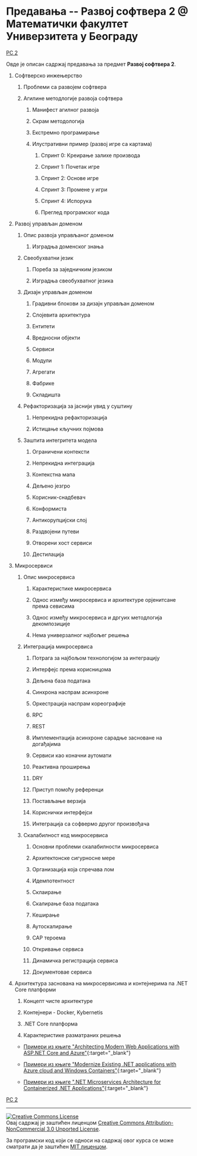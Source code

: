 # Предавања -- Развој софтвера 2 @ Математички факултет Универзитета у Београду

[РС 2](../README.md)

Овде је описан садржај предавања за предмет **Развој софтвера 2**.

1. Софтверско инжењерство  

   1. Проблеми са развојем софтвера

   1. Агилине методлогије развоја софтвера

      1. Манифест агилног развоја

      1. Скрам методологија

      1. Екстремно програмирање

      1. Илустративни пример (развој игре са картама)

         1. Спринт 0: Креирање залихе производа

         1. Спринт 1: Почетак игре

         1. Спринт 2: Основе игре

         1. Спринт 3: Промене у игри

         1. Спринт 4: Испорука

         1. Преглед програмског кода

1. Развој управљан доменом

   1. Опис развоја управљаног доменом

      1. Изградња доменског знања

   1. Свеобухватни језик

      1. Пореба за заједничким језиком

      1. Изградња свеобухватног језика

   1. Дизајн управљан доменом

      1. Градивни блокови за дизајн управљан доменом

      1. Слојевита архитектура

      1. Ентитети

      1. Вредносни објекти

      1. Сервиси

      1. Модули

      1. Агрегати

      1. Фабрике

      1. Складишта

   1. Рефакторизација за јаснији увид у суштину

      1. Непрекидна рефакторизација

      1. Истицање кључних појмова

   1. Заштита интегритета модела

      1. Ограничени контексти

      1. Непрекидна интеграција

      1. Контекстна мапа

      1. Дељено језгро

      1. Корисник-снадбевач

      1. Конформиста

      1. Антикорупцијски слој

      1. Раздвојени путеви

      1. Отворени хост сервиси

      1. Дестилација

1. Микросервиси

   1. Опис микросервиса

      1. Карактеристике микросервиса

      1. Однос између микросервиса и архитектуре орјенитсане према севисима

      1. Однос између микросервиса  и дргуих методлогија декомпозиције

      1. Нема универзалног најбољег решења

   1. Интеграција микросервиса

      1. Потрага за најбољом технологијом за интеграцију

      1. Интерфејс према корисницома

      1. Дељена база података

      1. Синхрона наспрам асинхроне

      1. Оркестрација наспрам кореографије

      1. RPC

      1. REST

      1. Имплементација асинхроне сарадње засноване на догађајима

      1. Сервиси као коначни аутомати

      1. Реактивна проширења

      1. DRY

      1. Приступ помоћу референци

      1. Постављање верзија

      1. Кориснички интерфејси

      1. Интеграција са софвермо другог произвођача

   1. Скалабилност код микросервиса  

      1. Основни проблеми скалабилности микросервиса

      1. Архитектонске сигурносне мере

      1. Организација која спречава лом

      1. Идемпотентност

      1. Склаирање

      1. Скалирање база података

      1. Кеширање

      1. Аутоскалирање

      1. CAP тероема

      1. Откривање сервиса

      1. Динамичка регистрација сервиса

      1. Документовае сервиса

1. Архитектура заснована на микросервисима и контејнерима na .NET Core платформи

   1. Концепт чисте архитектуре

   1. Контејнери - Docker, Kybernetis

   1. .NET Core платформа

   1. Карактеристике разматраних решења

   - [Примери из књиге "Architecting Modern Web Applications with ASP.NET Core and Azure"](https://github.com/MatfRS2/eShopOnWeb){:target="_blank"}

   - [Примери из књиге "Modernize Existing .NET applications with Azure cloud and Windows Containers"](https://github.com/MatfRS2/eShopModernizing){:target="_blank"}

   - [Примери из књиге ".NET Microservices Architecture for Containerized .NET Applications"](https://github.com/MatfRS2/eShopOnContainers){:target="_blank"}

[РС 2](../README.md)

---

<a rel="license" href="http://creativecommons.org/licenses/by-nc/3.0/"><img alt="Creative Commons License" style="border-width:0" src="https://i.creativecommons.org/l/by-nc/3.0/88x31.png" /></a><br />Овај садржај је заштићен лиценцом <a rel="license" href="http://creativecommons.org/licenses/by-nc/3.0/">Creative Commons Attribution-NonCommercial 3.0 Unported License</a>.

За програмски код који се односи на садржај овог курса се може сматрати да је заштићен [MIT лиценцом](/LICENSE).